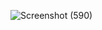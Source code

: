 

![Screenshot (590)](https://user-images.githubusercontent.com/90027213/160749101-7b5149e8-63ca-4c3b-97ff-62f5c3314962.png)
